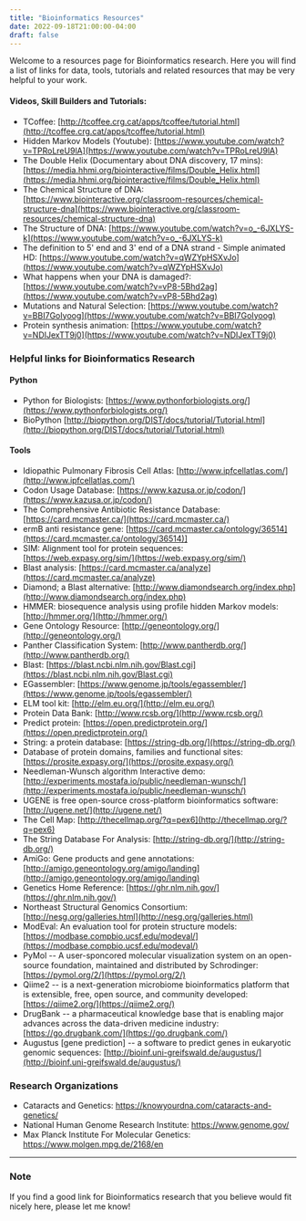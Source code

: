```yaml
---
title: "Bioinformatics Resources"
date: 2022-09-18T21:00:00-04:00
draft: false
---
```


Welcome to a resources page for Bioinformatics research. Here you will find a list of links for data, tools, tutorials and related resources that may be very helpful to your work.


#### Videos, Skill Builders and Tutorials:

 + TCoffee: [http://tcoffee.crg.cat/apps/tcoffee/tutorial.html](http://tcoffee.crg.cat/apps/tcoffee/tutorial.html)
 + Hidden Markov Models (Youtube): [https://www.youtube.com/watch?v=TPRoLreU9lA](https://www.youtube.com/watch?v=TPRoLreU9lA)
 + The Double Helix (Documentary about DNA discovery, 17 mins): [https://media.hhmi.org/biointeractive/films/Double_Helix.html](https://media.hhmi.org/biointeractive/films/Double_Helix.html)
 + The Chemical Structure of DNA: [https://www.biointeractive.org/classroom-resources/chemical-structure-dna](https://www.biointeractive.org/classroom-resources/chemical-structure-dna)
 + The Structure of DNA: [https://www.youtube.com/watch?v=o_-6JXLYS-k](https://www.youtube.com/watch?v=o_-6JXLYS-k)
 + The definition to 5' end and 3' end of a DNA strand - Simple animated HD: [https://www.youtube.com/watch?v=qWZYpHSXvJo](https://www.youtube.com/watch?v=qWZYpHSXvJo)
 + What happens when your DNA is damaged?: [https://www.youtube.com/watch?v=vP8-5Bhd2ag](https://www.youtube.com/watch?v=vP8-5Bhd2ag)
 + Mutations and Natural Selection: [https://www.youtube.com/watch?v=BBI7GoIyoog](https://www.youtube.com/watch?v=BBI7GoIyoog)
 + Protein synthesis animation: [https://www.youtube.com/watch?v=NDIJexTT9j0](https://www.youtube.com/watch?v=NDIJexTT9j0)

### Helpful links for Bioinformatics Research

#### Python

 + Python for Biologists: [https://www.pythonforbiologists.org/](https://www.pythonforbiologists.org/)
 + BioPython [http://biopython.org/DIST/docs/tutorial/Tutorial.html](http://biopython.org/DIST/docs/tutorial/Tutorial.html)

#### Tools
 + Idiopathic Pulmonary Fibrosis Cell Atlas: [http://www.ipfcellatlas.com/](http://www.ipfcellatlas.com/)
 + Codon Usage Database: [https://www.kazusa.or.jp/codon/](https://www.kazusa.or.jp/codon/)
 + The Comprehensive Antibiotic Resistance Database: [https://card.mcmaster.ca/](https://card.mcmaster.ca/)
 + ermB anti resistance gene: [https://card.mcmaster.ca/ontology/36514](https://card.mcmaster.ca/ontology/36514)]
 + SIM: Alignment tool for protein sequences: [https://web.expasy.org/sim/](https://web.expasy.org/sim/)
 + Blast analysis: [https://card.mcmaster.ca/analyze](https://card.mcmaster.ca/analyze)
 + Diamond; a Blast alternative: [http://www.diamondsearch.org/index.php](http://www.diamondsearch.org/index.php)
 + HMMER: biosequence analysis using profile hidden Markov models: [http://hmmer.org/](http://hmmer.org/)
 + Gene Ontology Resource: [http://geneontology.org/](http://geneontology.org/)
 + Panther Classification System: [http://www.pantherdb.org/](http://www.pantherdb.org/)
 + Blast: [https://blast.ncbi.nlm.nih.gov/Blast.cgi](https://blast.ncbi.nlm.nih.gov/Blast.cgi)
 + EGassembler: [https://www.genome.jp/tools/egassembler/](https://www.genome.jp/tools/egassembler/)
 + ELM tool kit: [http://elm.eu.org/](http://elm.eu.org/)
 + Protein Data Bank: [http://www.rcsb.org/](http://www.rcsb.org/)
 + Predict protein: [https://open.predictprotein.org/](https://open.predictprotein.org/)
 + String: a protein database: [https://string-db.org/](https://string-db.org/)
 + Database of protein domains, families and functional sites: [https://prosite.expasy.org/](https://prosite.expasy.org/)
 + Needleman-Wunsch algorithm Interactive demo: [http://experiments.mostafa.io/public/needleman-wunsch/](http://experiments.mostafa.io/public/needleman-wunsch/)
 + UGENE is free open-source cross-platform bioinformatics software: [http://ugene.net/](http://ugene.net/)
 + The Cell Map: [http://thecellmap.org/?q=pex6](http://thecellmap.org/?q=pex6)
 + The String Database For Analysis: [http://string-db.org/](http://string-db.org/)
 + AmiGo: Gene products and gene annotations: [http://amigo.geneontology.org/amigo/landing](http://amigo.geneontology.org/amigo/landing)
 + Genetics Home Reference: [https://ghr.nlm.nih.gov/](https://ghr.nlm.nih.gov/)
 + Northeast Structural Genomics Consortium: [http://nesg.org/galleries.html](http://nesg.org/galleries.html)
 + ModEval: An evaluation tool for protein structure models: [https://modbase.compbio.ucsf.edu/modeval/](https://modbase.compbio.ucsf.edu/modeval/)
 + PyMol -- A user-sponcored molecular visualization system on an open-source foundation, maintained and distributed by Schrodinger: [https://pymol.org/2/](https://pymol.org/2/)
 + Qiime2 -- is a next-generation microbiome bioinformatics platform that is extensible, free, open source, and community developed: [https://qiime2.org/](https://qiime2.org/)
 + DrugBank -- a pharmaceutical knowledge base that is enabling major advances across the data-driven medicine industry: [https://go.drugbank.com/](https://go.drugbank.com/)
 + Augustus [gene prediction] -- a software to predict genes in eukaryotic genomic sequences: [http://bioinf.uni-greifswald.de/augustus/](http://bioinf.uni-greifswald.de/augustus/)

### Research Organizations
 + Cataracts and Genetics: https://knowyourdna.com/cataracts-and-genetics/
 + National Human Genome Research Institute: https://www.genome.gov/
 + Max Planck Institute For Molecular Genetics: https://www.molgen.mpg.de/2168/en

---
 ### Note
 If you find a good link for Bioinformatics research that you believe would fit nicely here, please let me know!
